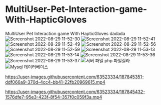 # MultiUser-Pet-Interaction-game-With-HapticGloves
MultiUser Pet Interaction game With HapticGloves
dadada
![Screenshot 2022-08-29 11-52-30](https://user-images.githubusercontent.com/63523334/187845186-d01dfb8b-3f1c-47d0-9952-b6a561995160.png)
![Screenshot 2022-08-29 11-52-41](https://user-images.githubusercontent.com/63523334/187845192-4515462d-8af8-4a73-be01-ccad6f340ab2.png)
![Screenshot 2022-08-29 11-52-49](https://user-images.githubusercontent.com/63523334/187845195-41268477-c424-4629-b3c5-0ef20a8e87e1.png)
![Screenshot 2022-08-29 11-52-56](https://user-images.githubusercontent.com/63523334/187845198-5ffaa2c0-7c3c-43c8-866a-74dc159206d8.png)
![Screenshot 2022-08-29 11-52-59](https://user-images.githubusercontent.com/63523334/187845200-b607e231-9c20-4f4f-8ad5-9171650cf36e.png)
![Screenshot 2022-08-29 11-53-13](https://user-images.githubusercontent.com/63523334/187845203-8b30b5e0-87c4-4732-a146-e1609564d9b2.png)
![Screenshot 2022-08-29 11-53-14](https://user-images.githubusercontent.com/63523334/187845204-75ea5fad-6577-4e04-901d-c97b23b5a688.png)
![Screenshot 2022-08-29 11-53-36](https://user-images.githubusercontent.com/63523334/187845208-e6aaa9a6-3297-4411-9316-8fc33727389f.png)
![Screenshot 2022-08-29 11-53-37](https://user-images.githubusercontent.com/63523334/187845210-a3a77cea-5bc9-46d6-a9f5-d04ae59969ed.png)
![서버 파일 php 파일질라](https://user-images.githubusercontent.com/63523334/187845212-84878aa3-a49c-4723-bba7-283041274c73.PNG)
![Mysql 데이터베이스](https://user-images.githubusercontent.com/63523334/187845214-aaae4a56-1fc5-43ff-9c0e-fa4285426ff9.PNG)


https://user-images.githubusercontent.com/63523334/187845351-ddf066a9-370d-4cc4-bb41-22fb20969615.mp4



https://user-images.githubusercontent.com/63523334/187845432-1576dfe7-95e3-423f-8f54-357f0c059f3a.mp4


